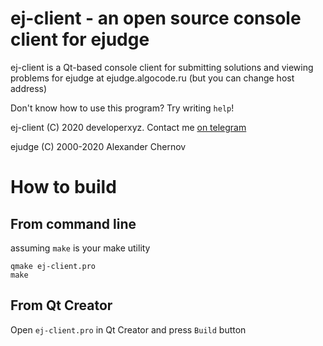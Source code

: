 # ej-client - an open source console client for ejudge

ej-client is a Qt-based console client for submitting solutions and viewing problems for ejudge at ejudge.algocode.ru (but you can change host address)

Don't know how to use this program? Try writing `help`!

ej-client (C) 2020 developerxyz. Contact me [on telegram](t.me/developerxyz)

ejudge (C) 2000-2020 Alexander Chernov

# How to build

## From command line
assuming `make` is your make utility
```
qmake ej-client.pro
make
```

## From Qt Creator
Open `ej-client.pro` in Qt Creator and press `Build` button
